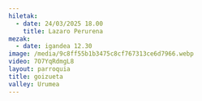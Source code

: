 ```yaml
---
hiletak:
  - date: 24/03/2025 18.00
    title: Lazaro Perurena
mezak:
  - date: igandea 12.30
image: /media/9c8ff55b1b3475c8cf767313ce6d7966.webp
video: 7O7YqRdmgL8
layout: parroquia
title: goizueta
valley: Urumea
---
```

